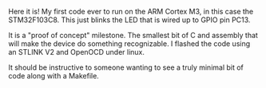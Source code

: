 Here it is!  My first code ever to run on the ARM Cortex M3,
in this case the STM32F103C8.  This just blinks the LED that
is wired up to GPIO pin PC13.  

It is a "proof of concept" milestone.  The smallest bit of
C and assembly that will make the device do something
recognizable.  I flashed the code using an STLINK V2 and
OpenOCD under linux.

It should be instructive to someone wanting to see a truly
minimal bit of code along with a Makefile.

